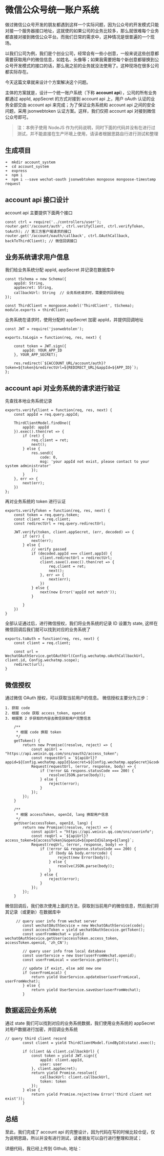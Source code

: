 # 微信公众号统一账户系统

做过微信公众号开发的朋友都遇到这样一个实际问题，因为公众号的开发模式只能对接一个服务器接口地址，这就使的如果公司的业务比较多，那么就很难每个业务都直接对接到微信公众平台。而我们日常的需求中，这种情况是很普遍的一个现场。

以我们公司为例，我们是个创业公司，经常会有一些小创意，一般来说这些创意都需要获取用户的微信信息，如姓名、头像等；如果我需要把每个新创意都替换到公众号开发模式的接口的话，那么我之前的业务就没法使用了。这种现场在很多公司都实际存在。

今天这篇文章就来设计个方案解决这个问题。

主体的方案就是，设计一个统一账户系统（下称 **account api**），公司的所有业务都通过 appId, appSecret 的方式对接到 account api 上，用户 oAuth 认证的业务全部交由 account api 来完成；为了保证业务系统和 account api 之间的安全问题，采用 jsonwebtoken 认证方案。这样，我们仅把 account api 对接到微信公众号即可。

> 注：本例子使用 NodeJS 作为代码说明，同时下面的代码并没有在进行过测试，并不能直接在生产环境上使用，请读者根据思路自行进行测试和整理

## 生成项目
```
➜  mkdir account_system
➜  cd account_system
➜  express
➜  npm i
➜  npm i --save wechat-oauth jsonwebtoken mongoose mongoose-timestamp request
```

## account api 接口设计
account api 主要提供下面两个接口

```
const ctrl = require('../controllers/user');
router.get('/account/auth', ctrl.verifyClient, ctrl.verifyToken, toAuth); // 第三方客户端请求的接口
router.get('/account/oauth/callback', ctrl.OAuthCallback, backToThirdClient); // 微信回调接口
```

## 业务系统请求用户信息
我们给业务系统分配 appId, appSecret 并记录在数据库中

```
const tSchema = new Schema({
	appId: String,
	appSecret: String,
	callbackUrl: String  // 业务系统请求时，需要提供回调地址
});

const ThirdClient = mongoose.model('ThirdClient', tSchema);
module.exports = thirdClient;
```

业务系统在请求时，使用分配的 appSecret 加密 appId，并提供回调地址

```
const JWT = require('jsonwebtolen');

exports.toLogin = function(req, res, next) {

	const token = JWT.sign({
		appId: YOUR_APP_ID
	}, YOUR_APP_SECRET);

	res.redirect(`${ACCOUNT_URL/account/auth}?token=${token}&redirectUrl=${REDIRECT_URL}&appId=${APP_ID}`);
};
```

## account api 对业务系统的请求进行验证
先查找本地业务系统记录

```
exports.verifyClient = function(req, res, next) {
	const appId = req.query.appId;
	
	ThirdClientModel.findOne({
		appId: appId
	}).exec().then(ret => {
		if (ret) {
			req.client = ret;
			next();
		} else {
			res.send({
				code: 0,
				msg: 'your appId not exist, please contact to your system administrator'
			});
		}
	}, err => {
		next(err);
	})
};
```

再对业务系统的 token 进行认证

```
exports.verifyToken = function(req, res, next) {
	const token = req.query.token;
	const client = req.client;
	const redirectUrl = req.query.redirectUrl;

	JWT.verify(token, client.appSecret, (err, decoded) => {
		if (err) {
			next(err);
		} else {
			// verify passed
			if (decoded.appId === client.appId) {
				client.redirectUrl = redirectUrl;
				client.save().exec().then(ret => {
					req.client = ret;
					next();
				}, err => {
					next(err);
				})
			} else {
				next(new Error('appId not match'));
			}
			
		}
	})
}
```

全部认证通过后，进行微信授权，我们将业务系统的记录 ID 设置为 state, 这样在微信回调后我们就可以找到对应的业务系统了

```
exports.toAuth = function(req, res, next) {
	const client = req.client;

	const url = WechatOAuthService.getOAuthUrl(Config.wechatmp.oAuthCallbackUrl, client.id, Config.wechatmp.scope);
	redirect(url);
}
```

## 微信授权
通过微信 OAuth 授权，可以获取当前用户的信息。
微信授权主要分为三步：

    1. 获取 code
    2. 根据 code 获取 access_token, openid
    3. 根据第 2 步获取的内容去微信获取用户完整信息

```
    /**
     * 根据 code 换取 token
     */
	getToken() {
		return new Promise((resolve, reject) => {
			const apiUrl = "https://api.weixin.qq.com/sns/oauth2/access_token";
			const requestUrl = `${apiUrl}?appid=${Config.wechatmp.appId}&secret=${Config.wechatmp.appSecret}&code=${this.code}&grant_type=authorization_code`;
			Request(requestUrl, (error, response, body) => {
				if (!error && respons.statusCode === 200) {
					resolve(JSON.parse(body));
				} else {
					reject(error);
				}
			});
		});
	}

    /**
     * 根据 accessToken, openId, lang 换取用户信息
     */
	getUser(accessToken, openId, lang) {
		return new Promise((resolve, reject) => {
			const apiUrl = "https://api.weixin.qq.com/sns/userinfo";
			const reqUrl = `${apiUrl}?access_token=${accessToken}&openid=${openId}&lang=${lang}`;
			Request(reqUrl, (error, response, body) => {
				if (!error && response.statusCode === 200) {
					if (body && body.errorcode) {
						reject(new Error(body));
					} else {
						resolve(JSON.parse(body));
					}
				} else {
					reject(error);
				}
			});
		});
	}
```

微信回调后，我们依次使用上面的方法，获取到当前用户的微信信息，然后我们将其记录（或更新）在数据库中

```
     // query user info from wechat server
		const wechatOAuthSecvice = new WechatOAuthService(code);
		const accessToken = yield wechatOAuthSecvice.getToken();
		const userFromWechat = yield wechatOAuthSecvice.getUser(accessToken.access_token, accessToken.openid, 'zh_CN');

		// query user info from local database
		const userService = new User(userFromWechat.openid);
		const userFromLocal = userService.getUser();

		// update if exist, else add new one
		if (userFromLocal) {
			return yield UserService.updateUser(userFromLocal, userFromWechat);
		} else {
			return yield UserService.saveUser(userFromWechat);
		}
```

## 数据返回业务系统
通过 state 我们可以找到对应的业务系统数据，我们使用业务系统的 appSecret 对用户数据进行加密，并回调业务系统

```
// query third client record
		const client = yield ThirdClientModel.findById(state).exec();

		if (client && client.callbackUrl) {
			const token = yield JWT.sign({
				appId: client.appId,
				user: user
			}, client.appSecret);
			return yield Promise.resolve({
				callbackUrl: client.callbackUrl,
				token: token
			});
		} else {
			return yield Promise.reject(new Error('third client not exist'));
		}
```

## 总结
至此，我们完成了 account api 的完整设计，因为代码在写的时候比较仓促，仅为说明思路，所以并没有进行测试，读者朋友可以自行进行整理和测试；

详细代码，我已经上传到 Github, 地址：